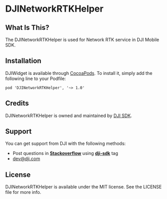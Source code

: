 # DJINetworkRTKHelper

## What Is This?

The DJINetworkRTKHelper is used for Network RTK service in DJI Mobile SDK.

## Installation

DJIWidget is available through [CocoaPods](http://cocoapods.org). To install it, simply add the following line to your Podfile:

```
pod 'DJINetworkRTKHelper', '~> 1.0'
```

## Credits

DJINetworkRTKHelper is owned and maintained by [DJI SDK](https://developer.dji.com).

## Support

You can get support from DJI with the following methods:

- Post questions in [**Stackoverflow**](http://stackoverflow.com) using [**dji-sdk**](http://stackoverflow.com/questions/tagged/dji-sdk) tag
- dev@dji.com

## License

DJINetworkRTKHelper is available under the MIT license. See the LICENSE file for more info.
